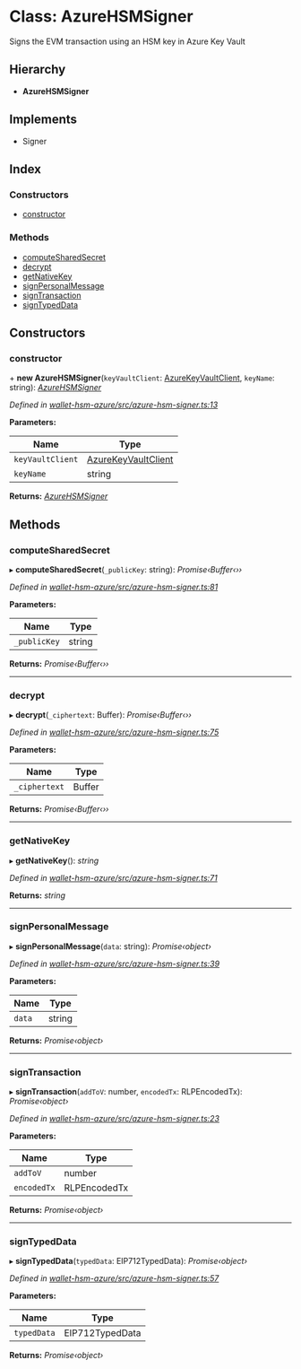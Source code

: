 # Class: AzureHSMSigner

Signs the EVM transaction using an HSM key in Azure Key Vault

## Hierarchy

* **AzureHSMSigner**

## Implements

* Signer

## Index

### Constructors

* [constructor](_azure_hsm_signer_.azurehsmsigner.md#constructor)

### Methods

* [computeSharedSecret](_azure_hsm_signer_.azurehsmsigner.md#computesharedsecret)
* [decrypt](_azure_hsm_signer_.azurehsmsigner.md#decrypt)
* [getNativeKey](_azure_hsm_signer_.azurehsmsigner.md#getnativekey)
* [signPersonalMessage](_azure_hsm_signer_.azurehsmsigner.md#signpersonalmessage)
* [signTransaction](_azure_hsm_signer_.azurehsmsigner.md#signtransaction)
* [signTypedData](_azure_hsm_signer_.azurehsmsigner.md#signtypeddata)

## Constructors

###  constructor

\+ **new AzureHSMSigner**(`keyVaultClient`: [AzureKeyVaultClient](_azure_key_vault_client_.azurekeyvaultclient.md), `keyName`: string): *[AzureHSMSigner](_azure_hsm_signer_.azurehsmsigner.md)*

*Defined in [wallet-hsm-azure/src/azure-hsm-signer.ts:13](https://github.com/medhak1/celo-monorepo/blob/master/packages/sdk/wallets/wallet-hsm-azure/src/azure-hsm-signer.ts#L13)*

**Parameters:**

Name | Type |
------ | ------ |
`keyVaultClient` | [AzureKeyVaultClient](_azure_key_vault_client_.azurekeyvaultclient.md) |
`keyName` | string |

**Returns:** *[AzureHSMSigner](_azure_hsm_signer_.azurehsmsigner.md)*

## Methods

###  computeSharedSecret

▸ **computeSharedSecret**(`_publicKey`: string): *Promise‹Buffer‹››*

*Defined in [wallet-hsm-azure/src/azure-hsm-signer.ts:81](https://github.com/medhak1/celo-monorepo/blob/master/packages/sdk/wallets/wallet-hsm-azure/src/azure-hsm-signer.ts#L81)*

**Parameters:**

Name | Type |
------ | ------ |
`_publicKey` | string |

**Returns:** *Promise‹Buffer‹››*

___

###  decrypt

▸ **decrypt**(`_ciphertext`: Buffer): *Promise‹Buffer‹››*

*Defined in [wallet-hsm-azure/src/azure-hsm-signer.ts:75](https://github.com/medhak1/celo-monorepo/blob/master/packages/sdk/wallets/wallet-hsm-azure/src/azure-hsm-signer.ts#L75)*

**Parameters:**

Name | Type |
------ | ------ |
`_ciphertext` | Buffer |

**Returns:** *Promise‹Buffer‹››*

___

###  getNativeKey

▸ **getNativeKey**(): *string*

*Defined in [wallet-hsm-azure/src/azure-hsm-signer.ts:71](https://github.com/medhak1/celo-monorepo/blob/master/packages/sdk/wallets/wallet-hsm-azure/src/azure-hsm-signer.ts#L71)*

**Returns:** *string*

___

###  signPersonalMessage

▸ **signPersonalMessage**(`data`: string): *Promise‹object›*

*Defined in [wallet-hsm-azure/src/azure-hsm-signer.ts:39](https://github.com/medhak1/celo-monorepo/blob/master/packages/sdk/wallets/wallet-hsm-azure/src/azure-hsm-signer.ts#L39)*

**Parameters:**

Name | Type |
------ | ------ |
`data` | string |

**Returns:** *Promise‹object›*

___

###  signTransaction

▸ **signTransaction**(`addToV`: number, `encodedTx`: RLPEncodedTx): *Promise‹object›*

*Defined in [wallet-hsm-azure/src/azure-hsm-signer.ts:23](https://github.com/medhak1/celo-monorepo/blob/master/packages/sdk/wallets/wallet-hsm-azure/src/azure-hsm-signer.ts#L23)*

**Parameters:**

Name | Type |
------ | ------ |
`addToV` | number |
`encodedTx` | RLPEncodedTx |

**Returns:** *Promise‹object›*

___

###  signTypedData

▸ **signTypedData**(`typedData`: EIP712TypedData): *Promise‹object›*

*Defined in [wallet-hsm-azure/src/azure-hsm-signer.ts:57](https://github.com/medhak1/celo-monorepo/blob/master/packages/sdk/wallets/wallet-hsm-azure/src/azure-hsm-signer.ts#L57)*

**Parameters:**

Name | Type |
------ | ------ |
`typedData` | EIP712TypedData |

**Returns:** *Promise‹object›*
